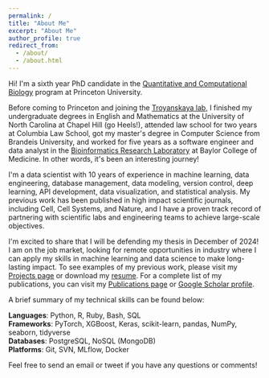 ```yaml
---
permalink: /
title: "About Me"
excerpt: "About Me"
author_profile: true
redirect_from: 
  - /about/
  - /about.html
---
```


Hi! I'm a sixth year PhD candidate in the [Quantitative and Computational Biology](https://lsi.princeton.edu/qcbgraduate) program at Princeton University. 

Before coming to Princeton and joining the [Troyanskaya lab](https://function.princeton.edu/), I finished my undergraduate degrees in English and Mathematics at the University of North Carolina at Chapel Hill (go Heels!), attended law school for two years at Columbia Law School, got my master's degree in Computer Science from Brandeis University, and worked for five years as a software engineer and data analyst in the [Bioinformatics Research Laboratory](http://genboree.org/site/bioinformatics_research_laboratory) at Baylor College of Medicine. In other words, it's been an interesting journey!

I'm a data scientist with 10 years of experience in machine learning, data engineering, database management, data modeling, version control, deep learning, API development, data visualization, and statistical analysis. My previous work has been published in high impact scientific journals, including Cell, Cell Systems, and Nature, and I have a proven track record of partnering with scientific labs and engineering teams to achieve large-scale objectives.

I'm excited to share that I will be defending my thesis in December of 2024! I am on the job market, looking for remote opportunities in industry where I can apply my skills in machine learning and data science to make long-lasting impact. To see examples of my previous work, please visit my [Projects page](https://williamthistle.github.io/projects/) or download my [resume](https://williamthistle.github.io/files/Thistlethwaite_William_Resume_09-24-24.pdf). For a complete list of my publications, you can visit my [Publications page](https://williamthistle.github.io/publications/) or [Google Scholar profile](https://scholar.google.com/citations?user=7cG7u7UAAAAJ&hl=en).

A brief summary of my technical skills can be found below:

**Languages**: Python, R, Ruby, Bash, SQL  
**Frameworks**: PyTorch, XGBoost, Keras, scikit-learn, pandas, NumPy, seaborn, tidyverse  
**Databases**: PostgreSQL, NoSQL (MongoDB)  
**Platforms**: Git, SVN, MLflow, Docker  

Feel free to send an email or tweet if you have any questions or comments!
